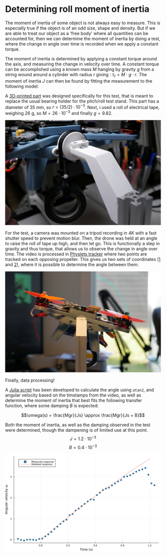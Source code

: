 # Determining roll moment of inertia

The moment of inertia of some object is not always easy to measure. This is especially true if the object is of an odd size, shape and density. But if we are able to treat our object as a 'free body' where all quantities can be accounted for, then we can determine the moment of inertia by doing a test, where the change in angle over time is recorded when we apply a constant torque.

The moment of inertia is determined by applying a constant torque around the axis, and measuring the change in velocity over time. A constant torque can be accomplished using a known mass $M$ hanging by gravity $g$ from a string wound around a cylinder with radius $r$ giving : $\tau_t = M \cdot g \cdot r$. The moment of inertia $J$ can then be found by fitting the measurement to the following model:

A [3D-printed part](/3dparts/droneframe_v1/pitch_bearing_pivot_wide.obj) was designed specifically for this test, that is meant to replace the usual bearing holder for the pitch/roll test stand. This part has a diameter of $35 \text{ mm}$, so $r = (35/2)\cdot 10^{-3}$. Next, i used a roll of electrical tape, weighing $26 \text{ g}$, so $M = 26\cdot 10^{-3}$ and finally $g = 9.82$.

![](/images/inertia_torquer.png)

For the test, a camera was mounted on a tripod recording in 4K with a fast shutter speed to prevent motion blur. Then, the drone was held at an angle to raise the roll of tape up high, and then let go. This is functionally a step in gravity and thus torque, that allows us to observe the change in angle over time. The video is processed in [Physlets tracker](https://physlets.org/tracker/) where two points are tracked on each opposing propeller. This gives us two sets of coordinates ([1](/tests/inertia_meas/pitch_inertia_left_point.csv) and [2](/tests/inertia_meas/pitch_inertia_right_point.csv)), where it is possible to determine the angle between them.

![](/images/inertia_test_setup.png)

Finally, data processing!

A [Julia script](/tests/inertia_meas/roll_moment_inertia.jl) has been developed to calculate the angle using $\texttt{atan2}$, and angular velocity based on the timstamps from the video, as well as determine the moment of inertia that best fits the following transfer function, where some damping $B$ is expected:

$$\omega(s) = \frac{Mgr}{Js} \approx \frac{Mgr}{Js + B}$$

Both the moment of inertia, as well as the damping observed in the test were determined, though the dampening is of limited use at this point.
$$J = 1.2\cdot 10^{-3}$$
$$B = 0.4\cdot 10^{-3}$$

![](/images/roll_moment_of_inertia.svg)